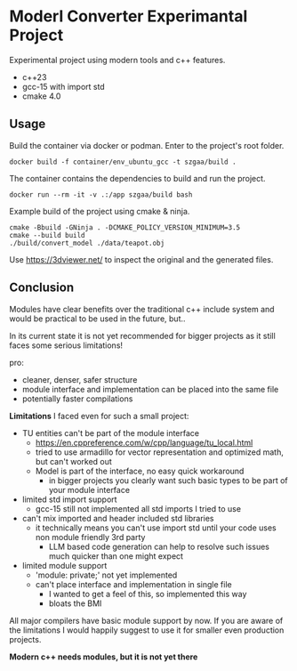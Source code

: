 # Moderl Converter Experimantal Project

Experimental project using modern tools and c++ features.
- c++23
- gcc-15 with import std
- cmake 4.0


##  Usage

Build the container via docker or podman.
Enter to the project's root folder.

```
docker build -f container/env_ubuntu_gcc -t szgaa/build .
```

The container contains the dependencies to build and run the project.

```
docker run --rm -it -v .:/app szgaa/build bash
```

Example build of the project using cmake & ninja.

```
cmake -Bbuild -GNinja . -DCMAKE_POLICY_VERSION_MINIMUM=3.5
cmake --build build
./build/convert_model ./data/teapot.obj
```

Use https://3dviewer.net/ to inspect the original and the generated files.


##  Conclusion

Modules have clear benefits over the traditional c++ include system and would be practical to be
used in the future, but..

In its current state it is not yet recommended for bigger projects as it still faces some
serious limitations!

pro:
- cleaner, denser, safer structure
- module interface and implementation can be placed into the same file
- potentially faster compilations


**Limitations** I faced even for such a small project:
- TU entities can't be part of the module interface
	- https://en.cppreference.com/w/cpp/language/tu_local.html
	- tried to use armadillo for vector representation and optimized math, but can't worked out
	- Model is part of the interface, no easy quick workaround
		- in bigger projects you clearly want such basic types to be part of your module interface
- limited std import support
	- gcc-15 still not implemented all std imports I tried to use
- can't mix imported and header included std libraries
	- it technically means you can't use import std until your code uses non module friendly 3rd party
		- LLM based code generation can help to resolve such issues much quicker than one might expect
- limited module support
	- 'module: private;' not yet implemented
	- can't place interface and implementation in single file
		- I wanted to get a feel of this, so implemented this way
		- bloats the BMI

All major compilers have basic module support by now.
If you are aware of the limitations I would happily suggest to use it for smaller even production projects.

**Modern c++ needs modules, but it is not yet there**
